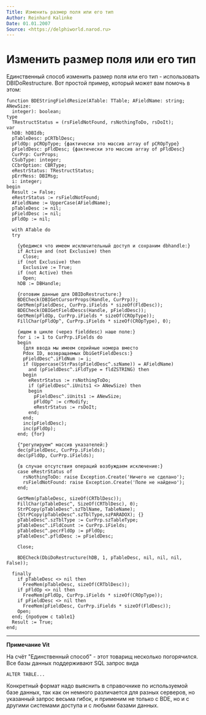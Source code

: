 ```yaml
---
Title: Изменить размер поля или его тип
Author: Reinhard Kalinke
Date: 01.01.2007
Source: <https://delphiworld.narod.ru>
---
```



Изменить размер поля или его тип
================================

Единственный способ изменить размер поля или его тип - использовать
DBIDoRestructure. Вот простой пример, который может вам помочь в этом:

    function BDEStringFieldResize(ATable: TTable; AFieldName: string; ANewSize:
      integer): boolean;
    type
      TRestructStatus = (rsFieldNotFound, rsNothingToDo, rsDoIt);
    var
      hDB: hDBIdb;
      pTableDesc: pCRTblDesc;
      pFldOp: pCROpType; {фактически это массив array of pCROpType}
      pFieldDesc: pFldDesc; {фактически это массив array of pFldDesc}
      CurPrp: CurProps;
      CSubType: integer;
      CCbrOption: CBRType;
      eRestrStatus: TRestructStatus;
      pErrMess: DBIMsg;
      i: integer;
    begin
      Result := False;
      eRestrStatus := rsFieldNotFound;
      AFieldName := UpperCase(AFieldName);
      pTableDesc := nil;
      pFieldDesc := nil;
      pFldOp := nil;
     
      with ATable do
      try
     
        {убедимся что имеем исключительный доступ и сохраним dbhandle:}
        if Active and (not Exclusive) then
          Close;
        if (not Exclusive) then
          Exclusive := True;
        if (not Active) then
          Open;
        hDB := DBHandle;
     
        {готовим данные для DBIDoRestructure:}
        BDECheck(DBIGetCursorProps(Handle, CurPrp));
        GetMem(pFieldDesc, CurPrp.iFields * sizeOf(FldDesc));
        BDECheck(DBIGetFieldDescs(Handle, pFieldDesc));
        GetMem(pFldOp, CurPrp.iFields * sizeOf(CROpType));
        FillChar(pFldOp^, CurPrp.iFields * sizeOf(CROpType), 0);
     
        {ищем в цикле (через fielddesc) наше поле:}
        for i := 1 to CurPrp.iFields do
        begin
          {для ввода мы имеем серийные номера вместо
          Pdox ID, возвращаемых DbiGetFieldDescs:}
          pFieldDesc^.iFldNum := i;
          if (Uppercase(StrPas(pFieldDesc^.szName)) = AFieldName)
            and (pFieldDesc^.iFldType = fldZSTRING) then
          begin
            eRestrStatus := rsNothingToDo;
            if (pFieldDesc^.iUnits1 <> ANewSize) then
            begin
              pFieldDesc^.iUnits1 := ANewSize;
              pFldOp^ := crModify;
              eRestrStatus := rsDoIt;
            end;
          end;
          inc(pFieldDesc);
          inc(pFldOp);
        end; {for}
     
        {"регулируем" массив указателей:}
        dec(pFieldDesc, CurPrp.iFields);
        dec(pFldOp, CurPrp.iFields);
     
        {в случае отсутствия операций возбуждаем исключение:}
        case eRestrStatus of
          rsNothingToDo: raise Exception.Create('Ничего не сделано');
          rsFieldNotFound: raise Exception.Create('Поле не найдено');
        end;
     
        GetMem(pTableDesc, sizeOf(CRTblDesc));
        FillChar(pTableDesc^, SizeOf(CRTblDesc), 0);
        StrPCopy(pTableDesc^.szTblName, TableName);
        {StrPCopy(pTableDesc^.szTblType,szPARADOX); {}
        pTableDesc^.szTblType := CurPrp.szTableType;
        pTableDesc^.iFldCount := CurPrp.iFields;
        pTableDesc^.pecrFldOp := pFldOp;
        pTableDesc^.pfldDesc := pFieldDesc;
     
        Close;
     
        BDECheck(DbiDoRestructure(hDB, 1, pTableDesc, nil, nil, nil, False));
     
      finally
        if pTableDesc <> nil then
          FreeMem(pTableDesc, sizeOf(CRTblDesc));
        if pFldOp <> nil then
          FreeMem(pFldOp, CurPrp.iFields * sizeOf(CROpType));
        if pFieldDesc <> nil then
          FreeMem(pFieldDesc, CurPrp.iFields * sizeOf(FldDesc));
        Open;
      end; {пробуем с table1}
      Result := True;
    end;


---
**Примечание Vit**

На счёт "Единственный способ"  - этот товарищ несколько погорячился.
Все базы данных поддерживают SQL запрос вида

    ALTER TABLE...

Конкретный формат надо выяснить в справочнике по используемой базе
данных, так как он немного различается для разных серверов, но указанный
запрос весьма гибок, и применим не только с BDE, но и с другими
системами доступа и с любыми базами данных.
